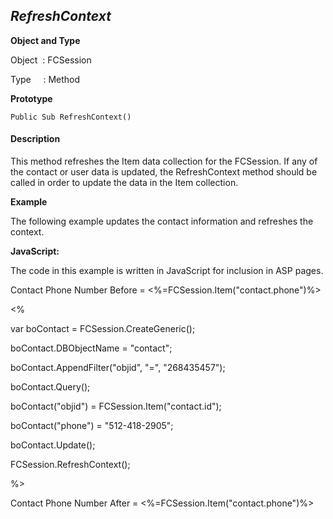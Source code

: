 _RefreshContext_
----------------

**Object and Type**

Object  : FCSession

Type     : Method

**Prototype**

```
Public Sub RefreshContext()
```

#### Description

This method refreshes the Item data collection for the FCSession. If any of the contact or user data is updated, the RefreshContext method should be called in order to update the data in the Item collection.

**Example**

The following example updates the contact information and refreshes the context.

**JavaScript:**

The code in this example is written in JavaScript for inclusion in ASP pages.

Contact Phone Number Before = <%=FCSession.Item("contact.phone")%><BR>

<%

var boContact = FCSession.CreateGeneric();

boContact.DBObjectName = "contact";

boContact.AppendFilter("objid", "=", "268435457");

boContact.Query();

boContact("objid") = FCSession.Item("contact.id");

boContact("phone") = "512-418-2905";

boContact.Update();

FCSession.RefreshContext();

%>

Contact Phone Number After = <%=FCSession.Item("contact.phone")%><BR>